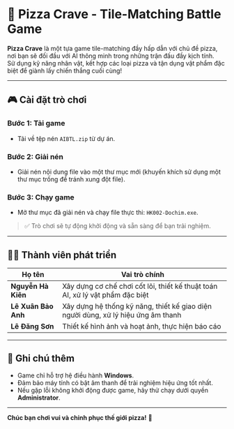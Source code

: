 # 🍕 Pizza Crave - Tile-Matching Battle Game

**Pizza Crave** là một tựa game tile-matching đầy hấp dẫn với chủ đề pizza, nơi bạn sẽ đối đầu với AI thông minh trong những trận đấu đầy kịch tính.  
Sử dụng kỹ năng nhân vật, kết hợp các loại pizza và tận dụng vật phẩm đặc biệt để giành lấy chiến thắng cuối cùng!

---

## 🎮 Cài đặt trò chơi

### Bước 1: Tải game
- Tải về tệp nén `AIBTL.zip` từ dự án.

### Bước 2: Giải nén
- Giải nén nội dung file vào một thư mục mới (khuyến khích sử dụng một thư mục trống để tránh xung đột file).

### Bước 3: Chạy game
- Mở thư mục đã giải nén và chạy file thực thi: `HK002-Dochim.exe`.

> ✅ Trò chơi sẽ tự động khởi động và sẵn sàng để bạn trải nghiệm.

---

## 👨‍💻 Thành viên phát triển

| Họ tên             | Vai trò chính                                                                 |
|--------------------|-------------------------------------------------------------------------------|
| **Nguyễn Hà Kiên** | Xây dựng cơ chế chơi cốt lõi, thiết kế thuật toán AI, xử lý vật phẩm đặc biệt |
| **Lê Xuân Bảo Anh**| Xây dựng hệ thống kỹ năng, thiết kế giao diện người dùng, xử lý hiệu ứng âm thanh |
| **Lê Đăng Sơn**    | Thiết kế hình ảnh và hoạt ảnh, thực hiện báo cáo                             |

---

## 📌 Ghi chú thêm

- Game chỉ hỗ trợ hệ điều hành **Windows**.
- Đảm bảo máy tính có bật âm thanh để trải nghiệm hiệu ứng tốt nhất.
- Nếu gặp lỗi không khởi động được game, hãy thử chạy dưới quyền **Administrator**.

---

**Chúc bạn chơi vui và chinh phục thế giới pizza!** 🍕
